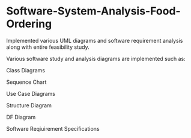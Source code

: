 # Software-System-Analysis-Food-Ordering
Implemented various UML diagrams and software requirement analysis along with entire feasibility study.

Various software study and analysis diagrams are implemented such as:

Class Diagrams 

Sequence Chart

Use Case Diagrams

Structure Diagram

DF Diagram

Software Reqiuirement Specifications
